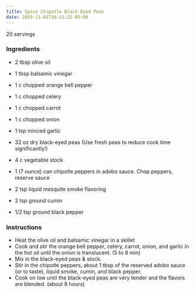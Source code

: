 ```yaml
---
title: Spice Chipotle Black Eyed Peas
date: 2019-11-01T16:21:22-05:00
---
```



20 servings

### Ingredients

- 2 tbsp olive oil
- 1 tbsp balsamic vinegar
- 1 c chopped orange bell pepper
- 1 c chopped celery
- 1 c chopped carrot
- 1 c chopped onion
- 1 tsp minced garlic

- 32 oz dry black-eyed peas (Use fresh peas to reduce cook time significantly!)
- 4 c vegetable stock
- 1 (7 ounce) can chipotle peppers in adobo sauce. Chop peppers, reserve sauce
- 2 tsp liquid mesquite smoke flavoring
- 2 tsp ground cumin
- 1/2 tsp ground black pepper

### Instructions
- Heat the olive oil and balsamic vinegar in a skillet
- Cook and stir the orange bell pepper, celery, carrot, onion, and garlic in the hot oil until the onion is translucent. (5 to 8 min) 
- Mix in the black-eyed peas & stock.
- Stir in the chipotle peppers, about 1 tbsp of the reserved adobo sauce (or to taste), liquid smoke, cumin, and black pepper.
- Cook on low until the black-eyed peas are very tender and the flavors are blended. (about 8 hours)


